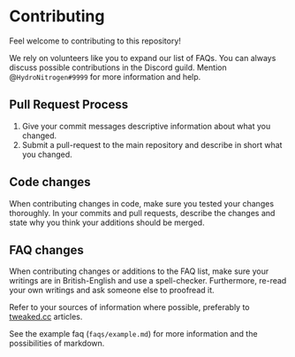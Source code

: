 # Contributing
Feel welcome to contributing to this repository!

We rely on volunteers like you to expand our list of FAQs. You can always discuss possible contributions in the Discord
guild. Mention @`HydroNitrogen#9999` for more information and help.

## Pull Request Process

1. Give your commit messages descriptive information about what you changed.
2. Submit a pull-request to the main repository and describe in short what you changed.

## Code changes
When contributing changes in code, make sure you tested your changes thoroughly. In your commits and pull requests,
describe the changes and state why you think your additions should be merged.

## FAQ changes
When contributing changes or additions to the FAQ list, make sure your writings are in British-English and use a
spell-checker. Furthermore, re-read your own writings and ask someone else to proofread it.

Refer to your sources of information where possible, preferably to [tweaked.cc](https://tweaked.cc) articles.

See the example faq (`faqs/example.md`) for more information and the possibilities of markdown.
